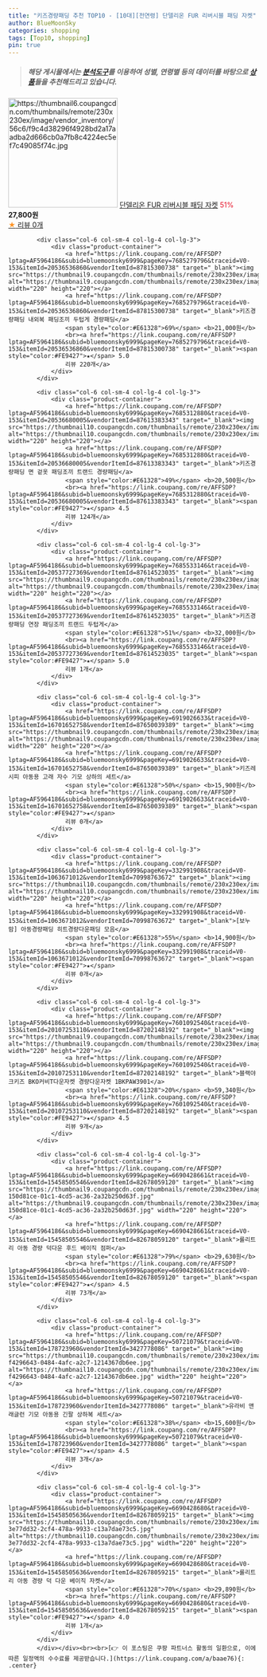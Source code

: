 ```yaml
---
title: "키즈경량패딩 추천 TOP10 - [10대][전연령] 단델리온 FUR 리버시블 패딩 자켓"
author: BlueMoonSky
categories: shopping
tags: [Top10, shopping]
pin: true
---
```


> ##### 해당 게시물에서는 [**분석도구**](https://itemscout.io/)를 이용하여 **성별**, **연령별** 등의 데이터를 바탕으로 [**상품**](https://link.coupang.com/a/baae76)들을 추천해드리고 있습니다.
<div class="container"><div class="row">
            <div class="col-6 col-sm-4 col-lg-4 col-lg-3">
                <div class="product-container">
                    <a href="https://link.coupang.com/re/AFFSDP?lptag=AF5964186&subid=bluemoonsky6999&pageKey=6871416496&traceid=V0-153&itemId=16439116567&vendorItemId=87507604636" target="_blank"><img src="https://thumbnail6.coupangcdn.com/thumbnails/remote/230x230ex/image/vendor_inventory/56c6/f9c4d38296f4928bd2a17aadba2d666cb0a7fb8c4224ec5ef7c49085f74c.jpg" alt="https://thumbnail6.coupangcdn.com/thumbnails/remote/230x230ex/image/vendor_inventory/56c6/f9c4d38296f4928bd2a17aadba2d666cb0a7fb8c4224ec5ef7c49085f74c.jpg" width="220" height="220"></a>
                    <a href="https://link.coupang.com/re/AFFSDP?lptag=AF5964186&subid=bluemoonsky6999&pageKey=6871416496&traceid=V0-153&itemId=16439116567&vendorItemId=87507604636" target="_blank">단델리온 FUR 리버시블 패딩 자켓</a>
                    <span style="color:#E61328">51%</span> <b>27,800원</b>
                    <br><a href="https://link.coupang.com/re/AFFSDP?lptag=AF5964186&subid=bluemoonsky6999&pageKey=6871416496&traceid=V0-153&itemId=16439116567&vendorItemId=87507604636" target="_blank"><span style="color:#FE9427">★</span> 
                    리뷰 0개</a>
                </div>
            </div>
            
            <div class="col-6 col-sm-4 col-lg-4 col-lg-3">
                <div class="product-container">
                    <a href="https://link.coupang.com/re/AFFSDP?lptag=AF5964186&subid=bluemoonsky6999&pageKey=7685279796&traceid=V0-153&itemId=20536536860&vendorItemId=87815300738" target="_blank"><img src="https://thumbnail9.coupangcdn.com/thumbnails/remote/230x230ex/image/vendor_inventory/d853/de0b153ccb34b9cd6fa1d64ca3021991c745787460fd65a47a7bd47f1dcb.jpg" alt="https://thumbnail9.coupangcdn.com/thumbnails/remote/230x230ex/image/vendor_inventory/d853/de0b153ccb34b9cd6fa1d64ca3021991c745787460fd65a47a7bd47f1dcb.jpg" width="220" height="220"></a>
                    <a href="https://link.coupang.com/re/AFFSDP?lptag=AF5964186&subid=bluemoonsky6999&pageKey=7685279796&traceid=V0-153&itemId=20536536860&vendorItemId=87815300738" target="_blank">키즈경량패딩 내외복 패딩조끼 두텁게 경량패딩</a>
                    <span style="color:#E61328">69%</span> <b>21,000원</b>
                    <br><a href="https://link.coupang.com/re/AFFSDP?lptag=AF5964186&subid=bluemoonsky6999&pageKey=7685279796&traceid=V0-153&itemId=20536536860&vendorItemId=87815300738" target="_blank"><span style="color:#FE9427">★</span> 5.0
                    리뷰 220개</a>
                </div>
            </div>
            
            <div class="col-6 col-sm-4 col-lg-4 col-lg-3">
                <div class="product-container">
                    <a href="https://link.coupang.com/re/AFFSDP?lptag=AF5964186&subid=bluemoonsky6999&pageKey=7685312880&traceid=V0-153&itemId=20536680005&vendorItemId=87613383343" target="_blank"><img src="https://thumbnail10.coupangcdn.com/thumbnails/remote/230x230ex/image/vendor_inventory/e97b/f865780f63ad0df6988167dc8d3c412ba4950f8656dec30afd738e526668.jpg" alt="https://thumbnail10.coupangcdn.com/thumbnails/remote/230x230ex/image/vendor_inventory/e97b/f865780f63ad0df6988167dc8d3c412ba4950f8656dec30afd738e526668.jpg" width="220" height="220"></a>
                    <a href="https://link.coupang.com/re/AFFSDP?lptag=AF5964186&subid=bluemoonsky6999&pageKey=7685312880&traceid=V0-153&itemId=20536680005&vendorItemId=87613383343" target="_blank">키즈경량패딩 면 겉옷 패딩조끼 트랜드 경량패딩</a>
                    <span style="color:#E61328">49%</span> <b>20,500원</b>
                    <br><a href="https://link.coupang.com/re/AFFSDP?lptag=AF5964186&subid=bluemoonsky6999&pageKey=7685312880&traceid=V0-153&itemId=20536680005&vendorItemId=87613383343" target="_blank"><span style="color:#FE9427">★</span> 4.5
                    리뷰 124개</a>
                </div>
            </div>
            
            <div class="col-6 col-sm-4 col-lg-4 col-lg-3">
                <div class="product-container">
                    <a href="https://link.coupang.com/re/AFFSDP?lptag=AF5964186&subid=bluemoonsky6999&pageKey=7685533146&traceid=V0-153&itemId=20537727369&vendorItemId=87614523035" target="_blank"><img src="https://thumbnail9.coupangcdn.com/thumbnails/remote/230x230ex/image/vendor_inventory/4cee/0a79f919b9d4c22c632a77ed253d29970f63acfa5545e5d81d351683be72.jpg" alt="https://thumbnail9.coupangcdn.com/thumbnails/remote/230x230ex/image/vendor_inventory/4cee/0a79f919b9d4c22c632a77ed253d29970f63acfa5545e5d81d351683be72.jpg" width="220" height="220"></a>
                    <a href="https://link.coupang.com/re/AFFSDP?lptag=AF5964186&subid=bluemoonsky6999&pageKey=7685533146&traceid=V0-153&itemId=20537727369&vendorItemId=87614523035" target="_blank">키즈경량패딩 연장 패딩조끼 트랜드 두텁게</a>
                    <span style="color:#E61328">51%</span> <b>32,000원</b>
                    <br><a href="https://link.coupang.com/re/AFFSDP?lptag=AF5964186&subid=bluemoonsky6999&pageKey=7685533146&traceid=V0-153&itemId=20537727369&vendorItemId=87614523035" target="_blank"><span style="color:#FE9427">★</span> 5.0
                    리뷰 1개</a>
                </div>
            </div>
            
            <div class="col-6 col-sm-4 col-lg-4 col-lg-3">
                <div class="product-container">
                    <a href="https://link.coupang.com/re/AFFSDP?lptag=AF5964186&subid=bluemoonsky6999&pageKey=6919026633&traceid=V0-153&itemId=16701652758&vendorItemId=87650039389" target="_blank"><img src="https://thumbnail9.coupangcdn.com/thumbnails/remote/230x230ex/image/vendor_inventory/1be7/1c843899e0297185b5077dfe77305a60d803a1add7f7b444c205b5c8f164.jpg" alt="https://thumbnail9.coupangcdn.com/thumbnails/remote/230x230ex/image/vendor_inventory/1be7/1c843899e0297185b5077dfe77305a60d803a1add7f7b444c205b5c8f164.jpg" width="220" height="220"></a>
                    <a href="https://link.coupang.com/re/AFFSDP?lptag=AF5964186&subid=bluemoonsky6999&pageKey=6919026633&traceid=V0-153&itemId=16701652758&vendorItemId=87650039389" target="_blank">키즈레시피 아동용 고래 자수 기모 상하의 세트</a>
                    <span style="color:#E61328">50%</span> <b>15,900원</b>
                    <br><a href="https://link.coupang.com/re/AFFSDP?lptag=AF5964186&subid=bluemoonsky6999&pageKey=6919026633&traceid=V0-153&itemId=16701652758&vendorItemId=87650039389" target="_blank"><span style="color:#FE9427">★</span> 
                    리뷰 0개</a>
                </div>
            </div>
            
            <div class="col-6 col-sm-4 col-lg-4 col-lg-3">
                <div class="product-container">
                    <a href="https://link.coupang.com/re/AFFSDP?lptag=AF5964186&subid=bluemoonsky6999&pageKey=332991908&traceid=V0-153&itemId=1063671012&vendorItemId=70998763672" target="_blank"><img src="https://thumbnail10.coupangcdn.com/thumbnails/remote/230x230ex/image/vendor_inventory/87fa/d4a468d70c0d53b24a789316f57e35e613a0298be704719c6aa079a4c0a9.jpg" alt="https://thumbnail10.coupangcdn.com/thumbnails/remote/230x230ex/image/vendor_inventory/87fa/d4a468d70c0d53b24a789316f57e35e613a0298be704719c6aa079a4c0a9.jpg" width="220" height="220"></a>
                    <a href="https://link.coupang.com/re/AFFSDP?lptag=AF5964186&subid=bluemoonsky6999&pageKey=332991908&traceid=V0-153&itemId=1063671012&vendorItemId=70998763672" target="_blank">[보누맘] 아동경량패딩 히트경량다운패딩 모음</a>
                    <span style="color:#E61328">55%</span> <b>14,900원</b>
                    <br><a href="https://link.coupang.com/re/AFFSDP?lptag=AF5964186&subid=bluemoonsky6999&pageKey=332991908&traceid=V0-153&itemId=1063671012&vendorItemId=70998763672" target="_blank"><span style="color:#FE9427">★</span> 
                    리뷰 0개</a>
                </div>
            </div>
            
            <div class="col-6 col-sm-4 col-lg-4 col-lg-3">
                <div class="product-container">
                    <a href="https://link.coupang.com/re/AFFSDP?lptag=AF5964186&subid=bluemoonsky6999&pageKey=7601092540&traceid=V0-153&itemId=20107253110&vendorItemId=87202148192" target="_blank"><img src="https://thumbnail9.coupangcdn.com/thumbnails/remote/230x230ex/image/vendor_inventory/5fec/9202a1b1804ad91ae694ed1489599a417a68a1f4610876150c90e1326376.jpg" alt="https://thumbnail9.coupangcdn.com/thumbnails/remote/230x230ex/image/vendor_inventory/5fec/9202a1b1804ad91ae694ed1489599a417a68a1f4610876150c90e1326376.jpg" width="220" height="220"></a>
                    <a href="https://link.coupang.com/re/AFFSDP?lptag=AF5964186&subid=bluemoonsky6999&pageKey=7601092540&traceid=V0-153&itemId=20107253110&vendorItemId=87202148192" target="_blank">블랙야크키즈 BKO커비T다운자켓 경량다운자켓 1BKPAW3901</a>
                    <span style="color:#E61328">20%</span> <b>59,340원</b>
                    <br><a href="https://link.coupang.com/re/AFFSDP?lptag=AF5964186&subid=bluemoonsky6999&pageKey=7601092540&traceid=V0-153&itemId=20107253110&vendorItemId=87202148192" target="_blank"><span style="color:#FE9427">★</span> 4.5
                    리뷰 9개</a>
                </div>
            </div>
            
            <div class="col-6 col-sm-4 col-lg-4 col-lg-3">
                <div class="product-container">
                    <a href="https://link.coupang.com/re/AFFSDP?lptag=AF5964186&subid=bluemoonsky6999&pageKey=6690428661&traceid=V0-153&itemId=15458505546&vendorItemId=82678059120" target="_blank"><img src="https://thumbnail9.coupangcdn.com/thumbnails/remote/230x230ex/image/retail/images/9269414273527754-150d81ce-01c1-4cd5-ac36-2a32b250d63f.jpg" alt="https://thumbnail9.coupangcdn.com/thumbnails/remote/230x230ex/image/retail/images/9269414273527754-150d81ce-01c1-4cd5-ac36-2a32b250d63f.jpg" width="220" height="220"></a>
                    <a href="https://link.coupang.com/re/AFFSDP?lptag=AF5964186&subid=bluemoonsky6999&pageKey=6690428661&traceid=V0-153&itemId=15458505546&vendorItemId=82678059120" target="_blank">롤리트리 아동 경량 덕다운 후드 베이직 점퍼</a>
                    <span style="color:#E61328">79%</span> <b>29,630원</b>
                    <br><a href="https://link.coupang.com/re/AFFSDP?lptag=AF5964186&subid=bluemoonsky6999&pageKey=6690428661&traceid=V0-153&itemId=15458505546&vendorItemId=82678059120" target="_blank"><span style="color:#FE9427">★</span> 4.5
                    리뷰 73개</a>
                </div>
            </div>
            
            <div class="col-6 col-sm-4 col-lg-4 col-lg-3">
                <div class="product-container">
                    <a href="https://link.coupang.com/re/AFFSDP?lptag=AF5964186&subid=bluemoonsky6999&pageKey=50721079&traceid=V0-153&itemId=178723960&vendorItemId=3427778086" target="_blank"><img src="https://thumbnail10.coupangcdn.com/thumbnails/remote/230x230ex/image/retail/images/424694704721743-f4296643-0484-4afc-a2c7-1214367db6ee.jpg" alt="https://thumbnail10.coupangcdn.com/thumbnails/remote/230x230ex/image/retail/images/424694704721743-f4296643-0484-4afc-a2c7-1214367db6ee.jpg" width="220" height="220"></a>
                    <a href="https://link.coupang.com/re/AFFSDP?lptag=AF5964186&subid=bluemoonsky6999&pageKey=50721079&traceid=V0-153&itemId=178723960&vendorItemId=3427778086" target="_blank">유라비 앤 래글런 기모 아동용 긴팔 상하복 세트</a>
                    <span style="color:#E61328">38%</span> <b>15,600원</b>
                    <br><a href="https://link.coupang.com/re/AFFSDP?lptag=AF5964186&subid=bluemoonsky6999&pageKey=50721079&traceid=V0-153&itemId=178723960&vendorItemId=3427778086" target="_blank"><span style="color:#FE9427">★</span> 4.5
                    리뷰 3개</a>
                </div>
            </div>
            
            <div class="col-6 col-sm-4 col-lg-4 col-lg-3">
                <div class="product-container">
                    <a href="https://link.coupang.com/re/AFFSDP?lptag=AF5964186&subid=bluemoonsky6999&pageKey=6690428680&traceid=V0-153&itemId=15458505636&vendorItemId=82678059215" target="_blank"><img src="https://thumbnail10.coupangcdn.com/thumbnails/remote/230x230ex/image/retail/images/146335818733594-3e77dd32-2cf4-478a-9933-c13a7dae73c5.jpg" alt="https://thumbnail10.coupangcdn.com/thumbnails/remote/230x230ex/image/retail/images/146335818733594-3e77dd32-2cf4-478a-9933-c13a7dae73c5.jpg" width="220" height="220"></a>
                    <a href="https://link.coupang.com/re/AFFSDP?lptag=AF5964186&subid=bluemoonsky6999&pageKey=6690428680&traceid=V0-153&itemId=15458505636&vendorItemId=82678059215" target="_blank">롤리트리 아동 경량 덕 다운 베이직 자켓</a>
                    <span style="color:#E61328">70%</span> <b>29,890원</b>
                    <br><a href="https://link.coupang.com/re/AFFSDP?lptag=AF5964186&subid=bluemoonsky6999&pageKey=6690428680&traceid=V0-153&itemId=15458505636&vendorItemId=82678059215" target="_blank"><span style="color:#FE9427">★</span> 4.0
                    리뷰 1개</a>
                </div>
            </div>
            </div></div><br><br>[👉 이 포스팅은 쿠팡 파트너스 활동의 일환으로, 이에 따른 일정액의 수수료를 제공받습니다.](https://link.coupang.com/a/baae76){: .center}